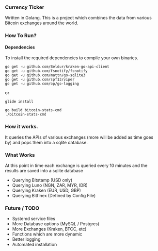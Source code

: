 ### Currency Ticker
Written in Golang. This is a project which combines the data from various Bitcoin exchanges around the world.

### How To Run?

#### Dependencies
To install the required dependencies to compile your own binaries.
```
go get -u github.com/Beldur/kraken-go-api-client
go get -u github.com/fsnotify/fsnotify
go get -u github.com/mattn/go-sqlite3
go get -u github.com/spf13/viper
go get -u github.com/op/go-logging
```

or

```
glide install
```

```
go build bitcoin-stats-cmd
./bitcoin-stats-cmd
```

### How it works.
It queries the APIs of various exchanges (more will be added as time goes by) and pops them into a sqlite database.

### What Works
At this point in time each exchange is queried every 10 minutes and the results are saved into a sqlite database

 - Querying Bitstamp (USD only)
 - Querying Luno (NGN, ZAR, MYR, IDR)
 - Querying Kraken (EUR, USD, GBP)
 - Querying Bitfinex (Defined by Config File)

### Future / TODO
 - Systemd service files
 - More Database options (MySQL / Postgres)
 - More Exchanges (Kraken, BTCC, etc)
 - Functions which are more dynamic
 - Better logging
 - Automated installation
 